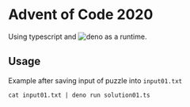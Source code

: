 # Advent of Code 2020
Using typescript and ![deno](https://github.com/denoland/deno) as a runtime.


## Usage
Example after saving input of puzzle into ```input01.txt```
```
cat input01.txt | deno run solution01.ts
```
